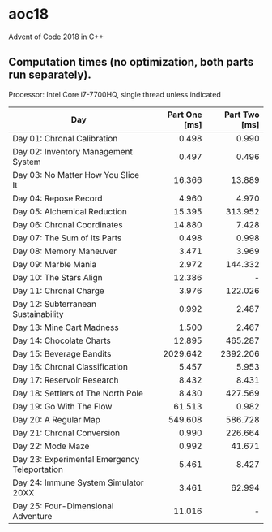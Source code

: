# aoc18
Advent of Code 2018 in C++
## Computation times (no optimization, both parts run separately).
Processor: Intel Core i7-7700HQ, single thread unless indicated

Day | Part One [ms] | Part Two [ms]
--- | ---: | ---:
Day 01: Chronal Calibration | 0.498 | 0.990
Day 02: Inventory Management System | 0.497 | 0.496
Day 03: No Matter How You Slice It | 16.366 | 13.889
Day 04: Repose Record | 4.960 | 4.970
Day 05: Alchemical Reduction | 15.395 | 313.952
Day 06: Chronal Coordinates | 14.880 | 7.428
Day 07: The Sum of Its Parts | 0.498 | 0.998
Day 08: Memory Maneuver | 3.471 | 3.969
Day 09: Marble Mania | 2.972 | 144.332
Day 10: The Stars Align | 12.386 | - 
Day 11: Chronal Charge | 3.976 | 122.026
Day 12: Subterranean Sustainability | 0.992 | 2.487
Day 13: Mine Cart Madness | 1.500 | 2.467
Day 14: Chocolate Charts | 12.895 | 465.287
Day 15: Beverage Bandits | 2029.642 | 2392.206
Day 16: Chronal Classification | 5.457 | 5.953
Day 17: Reservoir Research | 8.432 | 8.431
Day 18: Settlers of The North Pole | 8.430 | 427.569
Day 19: Go With The Flow | 61.513 | 0.982
Day 20: A Regular Map | 549.608 | 586.728
Day 21: Chronal Conversion | 0.990 | 226.664
Day 22: Mode Maze | 0.992 | 41.671
Day 23: Experimental Emergency Teleportation | 5.461 | 8.427
Day 24: Immune System Simulator 20XX | 3.461 | 62.994
Day 25: Four-Dimensional Adventure | 11.016 | - 
